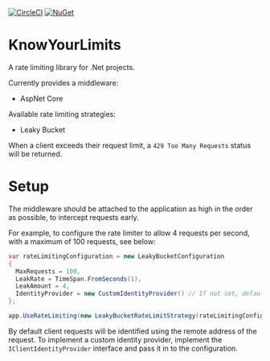 [![CircleCI](https://img.shields.io/circleci/project/github/ejcoyle88/KnowYourLimits.svg)](https://circleci.com/gh/ejcoyle88/KnowYourLimits) [![NuGet](https://img.shields.io/nuget/dt/KnowYourLimits.AspNetCore.svg)](https://www.nuget.org/packages/KnowYourLimits.AspNetCore)

# KnowYourLimits
A rate limiting library for .Net projects.

Currently provides a middleware:
- AspNet Core

Available rate limiting strategies:
- Leaky Bucket

When a client exceeds their request limit, a `429 Too Many Requests` status will be returned.

# Setup
The middleware should be attached to the application as high in the order as possible, to intercept requests early.

For example, to configure the rate limiter to allow 4 requests per second, with a maximum of 100 requests, see below:

```cs
var rateLimitingConfiguration = new LeakyBucketConfiguration
{
  MaxRequests = 100,
  LeakRate = TimeSpan.FromSeconds(1),
  LeakAmount = 4,
  IdentityProvider = new CustomIdentityProvider() // If not set, defaults to using the remote address
};

app.UseRateLimiting(new LeakyBucketRateLimitStrategy(rateLimitingConfiguration));
```

By default client requests will be identified using the remote address of the request. To implement a custom identity provider, implement the `IClientIdentityProvider` interface and pass it in to the configuration.
